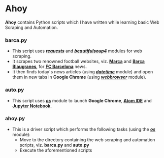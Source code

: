 # Ahoy

__Ahoy__ contains Python scripts which I have written while learning basic Web Scraping and Automation.

### barca.py

* This script uses [*__requests__*](https://pypi.org/project/requests/) and [_**beautifulsoup4**_](https://pypi.org/project/beautifulsoup4/) modules for web scraping. 
* It scrapes two renowned football websites, viz. [__Marca__](https://www.marca.com/en/) and [__Barca Blaugranes__](https://www.barcablaugranes.com/), for [__FC Barcelona__](https://www.fcbarcelona.com/en/) news. 
* It then finds today's news articles (using [*__datetime__*](https://docs.python.org/3.8/library/datetime.html) module) and open them in new tabs in __Google Chrome__ (using [_**webbrowser**_](https://docs.python.org/3.8/library/webbrowser.html) module).

### auto.py

* This script uses [*__os__*](https://docs.python.org/3.8/library/os.html) module to launch __Google Chrome__, [__Atom IDE__](https://atom.io/) and [__Jupyter Notebook__](https://jupyter.org/).

### ahoy.py

* This is a driver script which performs the following tasks (using the [*__os__*](https://docs.python.org/3.8/library/os.html) module):
  * Move to the directory containing the web scraping and automation scripts, viz. __barca.py__ and __auto.py__
  * Execute the aforementioned scripts
